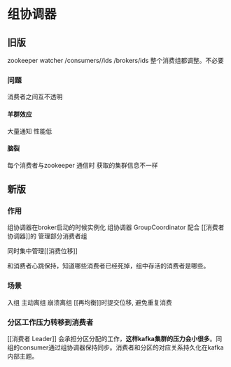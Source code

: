 # 组协调器
## 旧版
zookeeper watcher
/consumers/<group>/ids 
/brokers/ids
整个消费组都调整。不必要

### 问题 
消费者之间互不透明

#### 羊群效应
大量通知 性能低

#### 脑裂
每个消费者与zookeeper 通信时 获取的集群信息不一样

## 新版
###  作用
组协调器在broker启动的时候实例化
组协调器 GroupCoordinator 配合 [[消费者协调器]]的 管理部分消费者组

同时集中管理[[消费位移]] 

和消费者心跳保持，知道哪些消费者已经死掉，组中存活的消费者是哪些。

### 场景
入组
主动离组
崩溃离组
[[再均衡]]时提交位移, 避免重复消费

### 分区工作压力转移到消费者
[[消费者 Leader]] 会承担分区分配的工作，**这样kafka集群的压力会小很多**。同组的consumer通过组协调器保持同步。消费者和分区的对应关系持久化在kafka内部主题。
